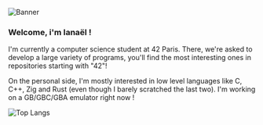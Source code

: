 ![Banner](https://github.com/iaschnei/iaschnei/assets/141677415/7e76e129-1faa-4202-a0d9-828d3a5d6a83)



### Welcome, i'm Ianaël !

I'm currently a computer science student at 42 Paris.
There, we're asked to develop a large variety of programs, you'll find the most interesting ones in repositories starting with "42"!

On the personal side, I'm mostly interested in low level languages like C, C++, Zig and Rust (even though I barely scratched the last two).
I'm working on a GB/GBC/GBA emulator right now !

![Top Langs](https://github-readme-stats.vercel.app/api/top-langs/?username=iaschnei&layout=compact&theme=dracula&hide=perl,roff)
